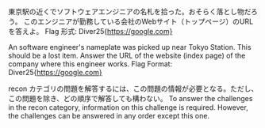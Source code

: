 東京駅の近くでソフトウェアエンジニアの名札を拾った。おそらく落とし物だろう。
このエンジニアが勤務している会社のWebサイト（トップページ）のURLを答えよ。
Flag 形式: Diver25{https://google.com}

An software engineer's nameplate was picked up near Tokyo Station. This should be a lost item.
Answer the URL of the website (index page) of the company where this engineer works.
Flag Format: Diver25{https://google.com}

recon カテゴリの問題を解答するには、この問題の情報が必要となる。ただし、この問題を除き、どの順序で解答しても構わない。
To answer the challenges in the recon category, information on this challenge is required. However, the challenges can be answered in any order except this one.
